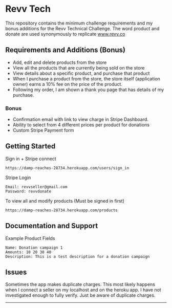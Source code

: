 Revv Tech
================

This repository contains the minimum challenge requirements and my bonus additions for the Revv Technical Challenge. The word product and donate are used synonymously to replicate www.revv.co

Requirements and Additions (Bonus)
----------------------------------
- Add, edit and delete products from the store
- View all the products that are currently being sold on the store
- View details about a specific product, and purchase that product
- When I purchase a product from the store, the store itself (application owner) earns a 10% fee on the price of the product.
- Following my order, I am shown a thank you page that has details of my purchase.

### Bonus
- Confirmation email with link to view charge in Stripe Dashboard.
- Ability to select from 4 different prices per product for donations
- Custom Stripe Payment form

Getting Started
---------------

Sign in + Stripe connect

	https://damp-reaches-28734.herokuapp.com/users/sign_in

Stripe Login
	
	Email: revvseller@gmail.com
	Password: revvdonate

To view all and modify products (Must be signed in first)
	
	https://damp-reaches-28734.herokuapp.com/products

Documentation and Support
-------------------------

Example Product Fields

	Name: Donation campaign 1
	Amounts: 10 20 30 40
	Description: This is a test description for a donation campaign

Issues
-------------
Sometimes the app makes duplicate charges. This most likely happens when I connect a seller on my localhost and on the heroku app. I have not investigated enough to fully verify. Just be aware of duplicate charges.

-------
